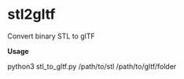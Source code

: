 # stl2gltf
Convert binary STL to glTF

**Usage**

python3 stl_to_gltf.py /path/to/stl /path/to/gltf/folder
